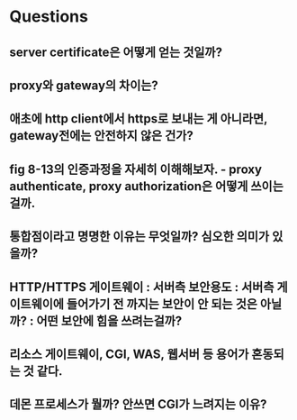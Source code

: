 # Questions

## server certificate은 어떻게 얻는 것일까?

## proxy와 gateway의 차이는?

## 애초에 http client에서 https로 보내는 게 아니라면, gateway전에는 안전하지 않은 건가?

## fig 8-13의 인증과정을 자세히 이해해보자. - proxy authenticate, proxy authorization은 어떻게 쓰이는걸까.

## 통합점이라고 명명한 이유는 무엇일까? 심오한 의미가 있을까?

## HTTP/HTTPS 게이트웨이 : 서버측 보안용도 : 서버측 게이트웨이에 들어가기 전 까지는 보안이 안 되는 것은 아닐까? : 어떤 보안에 힘을 쓰려는걸까?

## 리소스 게이트웨이, CGI, WAS, 웹서버 등 용어가 혼동되는 것 같다.

## 데몬 프로세스가 뭘까? 안쓰면 CGI가 느려지는 이유?

